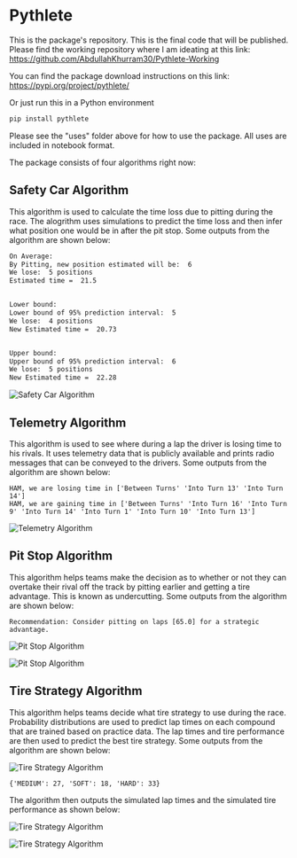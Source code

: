 # Pythlete

This is the package's repository. This is the final code that will be published. Please find the working repository where I am ideating at this link: <https://github.com/AbdullahKhurram30/Pythlete-Working>

You can find the package download instructions on this link: <https://pypi.org/project/pythlete/>

Or just run this in a Python environment

```cmd
pip install pythlete
```

Please see the "uses" folder above for how to use the package. All uses are included in notebook format.

The package consists of four algorithms right now:

## Safety Car Algorithm

This algorithm is used to calculate the time loss due to pitting during the race. The alogrithm uses simulations to predict the time loss and then infer what position one would be in after the pit stop. Some outputs from the algorithm are shown below:

```cmd
On Average:
By Pitting, new position estimated will be:  6 
We lose:  5 positions
Estimated time =  21.5


Lower bound:
Lower bound of 95% prediction interval:  5 
We lose:  4 positions 
New Estimated time =  20.73


Upper bound:
Upper bound of 95% prediction interval:  6 
We lose:  5 positions
New Estimated time =  22.28
```

![Safety Car Algorithm](outputs/safetycar_histogram.png)

## Telemetry Algorithm

This algorithm is used to see where during a lap the driver is losing time to his rivals. It uses telemetry data that is publicly available and prints radio messages that can be conveyed to the drivers. Some outputs from the algorithm are shown below:

```output
HAM, we are losing time in ['Between Turns' 'Into Turn 13' 'Into Turn 14']
HAM, we are gaining time in ['Between Turns' 'Into Turn 16' 'Into Turn 9' 'Into Turn 14' 'Into Turn 1' 'Into Turn 10' 'Into Turn 13']
```

![Telemetry Algorithm](outputs/telemetry_plot.png)

## Pit Stop Algorithm

This algorithm helps teams make the decision as to whether or not they can overtake their rival off the track by pitting earlier and getting a tire advantage. This is known as undercutting. Some outputs from the algorithm are shown below:

```output
Recommendation: Consider pitting on laps [65.0] for a strategic advantage.
```

![Pit Stop Algorithm](outputs/pitstop_plot.png)

![Pit Stop Algorithm](outputs/pitstop_race.png)

## Tire Strategy Algorithm

This algorithm helps teams decide what tire strategy to use during the race. Probability distributions are used to predict lap times on each compound that are trained based on practice data. The lap times and tire performance are then used to predict the best tire strategy. Some outputs from the algorithm are shown below:

![Tire Strategy Algorithm](outputs/strategy_practice.png)

```output
{'MEDIUM': 27, 'SOFT': 18, 'HARD': 33}
```

The algorithm then outputs the simulated lap times and the simulated tire performance as shown below:

![Tire Strategy Algorithm](outputs/strategy_lap_times.png)

![Tire Strategy Algorithm](outputs/strategy_tire_performance.png)
